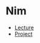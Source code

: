 # Nim

- [Lecture](https://cs50.harvard.edu/ai/2024/notes/4/)
- [Project](https://cs50.harvard.edu/ai/2024/projects/4/nim/#nim)